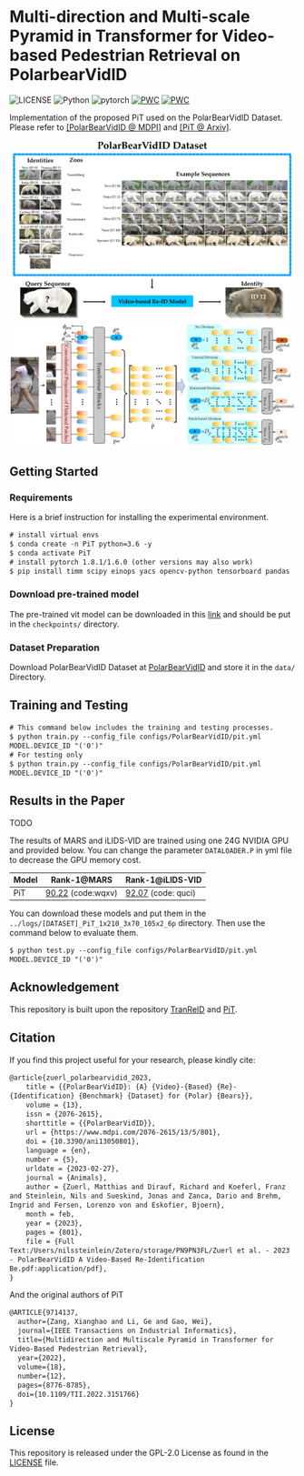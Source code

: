 # Multi-direction and Multi-scale Pyramid in Transformer for Video-based Pedestrian Retrieval on PolarbearVidID
![LICENSE](https://img.shields.io/badge/license-GPL%202.0-green) ![Python](https://img.shields.io/badge/python-3.6-blue.svg) ![pytorch](https://img.shields.io/badge/pytorch-1.8.1-orange) 
[![PWC](https://img.shields.io/endpoint.svg?url=https://paperswithcode.com/badge/multi-direction-and-multi-scale-pyramid-in-1/person-re-identification-on-ilids-vid)](https://paperswithcode.com/sota/person-re-identification-on-ilids-vid?p=multi-direction-and-multi-scale-pyramid-in-1) [![PWC](https://img.shields.io/endpoint.svg?url=https://paperswithcode.com/badge/multi-direction-and-multi-scale-pyramid-in-1/person-re-identification-on-mars)](https://paperswithcode.com/sota/person-re-identification-on-mars?p=multi-direction-and-multi-scale-pyramid-in-1)

Implementation of the proposed PiT used on the PolarBearVidID Dataset. Please refer to [[PolarBearVidID @ MDPI]](https://www.mdpi.com/2076-2615/13/5/801) and [[PiT @ Arxiv]](https://arxiv.org/pdf/2202.06014.pdf).

![dataset](./Dataset.png)
![framework](./framework.jpg)


## Getting Started
### Requirements
Here is a brief instruction for installing the experimental environment.
```
# install virtual envs
$ conda create -n PiT python=3.6 -y
$ conda activate PiT
# install pytorch 1.8.1/1.6.0 (other versions may also work)
$ pip install timm scipy einops yacs opencv-python tensorboard pandas
```

### Download pre-trained model
The pre-trained vit model can be downloaded in this [link](https://github.com/rwightman/pytorch-image-models/releases/download/v0.1-vitjx/jx_vit_base_p16_224-80ecf9dd.pth) and should be put in the `checkpoints/` directory.

### Dataset Preparation
Download PolarBearVidID Dataset at [PolarBearVidID](https://zenodo.org/record/7564529) and store it in the `data/` Directory.

## Training and Testing
```
# This command below includes the training and testing processes.
$ python train.py --config_file configs/PolarBearVidID/pit.yml MODEL.DEVICE_ID "('0')" 
# For testing only
$ python train.py --config_file configs/PolarBearVidID/pit.yml MODEL.DEVICE_ID "('0')" 
```


## Results in the Paper
TODO

The results of MARS and iLIDS-VID are trained using one 24G NVIDIA GPU and provided below. You can change the parameter `DATALOADER.P` in yml file to decrease the GPU memory cost.

| Model | Rank-1@MARS | Rank-1@iLIDS-VID |
| --- | --- | --- |
| PiT |  [90.22](https://pan.baidu.com/s/1nw5yofEilW0ffG_ZF4eoXQ) (code:wqxv)|  [92.07](https://pan.baidu.com/s/10LosWwUMktTiWvbHEP1Tjw) (code: quci)|

You can download these models and put them in the `../logs/[DATASET]_PiT_1x210_3x70_105x2_6p` directory. Then use the command below to evaluate them.
 ```
$ python test.py --config_file configs/PolarBearVidID/pit.yml MODEL.DEVICE_ID "('0')" 
```


## Acknowledgement

This repository is built upon the repository [TranReID](https://github.com/damo-cv/TransReID) and [PiT](https://github.com/deropty/PiT).

## Citation
If you find this project useful for your research, please kindly cite:
```
@article{zuerl_polarbearvidid_2023,
	title = {{PolarBearVidID}: {A} {Video}-{Based} {Re}-{Identification} {Benchmark} {Dataset} for {Polar} {Bears}},
	volume = {13},
	issn = {2076-2615},
	shorttitle = {{PolarBearVidID}},
	url = {https://www.mdpi.com/2076-2615/13/5/801},
	doi = {10.3390/ani13050801},
	language = {en},
	number = {5},
	urldate = {2023-02-27},
	journal = {Animals},
	author = {Zuerl, Matthias and Dirauf, Richard and Koeferl, Franz and Steinlein, Nils and Sueskind, Jonas and Zanca, Dario and Brehm, Ingrid and Fersen, Lorenzo von and Eskofier, Bjoern},
	month = feb,
	year = {2023},
	pages = {801},
	file = {Full Text:/Users/nilssteinlein/Zotero/storage/PN9PN3FL/Zuerl et al. - 2023 - PolarBearVidID A Video-Based Re-Identification Be.pdf:application/pdf},
}
```
And the original authors of PiT

```
@ARTICLE{9714137,
  author={Zang, Xianghao and Li, Ge and Gao, Wei},
  journal={IEEE Transactions on Industrial Informatics}, 
  title={Multidirection and Multiscale Pyramid in Transformer for Video-Based Pedestrian Retrieval}, 
  year={2022},
  volume={18},
  number={12},
  pages={8776-8785},
  doi={10.1109/TII.2022.3151766}
}
```

## License
This repository is released under the GPL-2.0 License as found in the [LICENSE](LICENSE) file.
